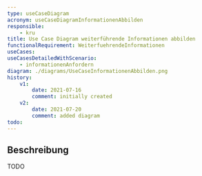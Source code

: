 ```yaml
---
type: useCaseDiagram
acronym: useCaseDiagramInformationenAbbilden
responsible: 
    - kru
title: Use Case Diagram weiterführende Informationen abbilden
functionalRequirement: WeiterfuehrendeInformationen
useCases:
useCasesDetailedWithScenario:
    - informationenAnfordern
diagram: ./diagrams/UseCaseInformationenAbbilden.png
history:
    v1:
        date: 2021-07-16
        comment: initially created
    v2:
        date: 2021-07-20
        comment: added diagram
todo: 
---
```


## Beschreibung

TODO



